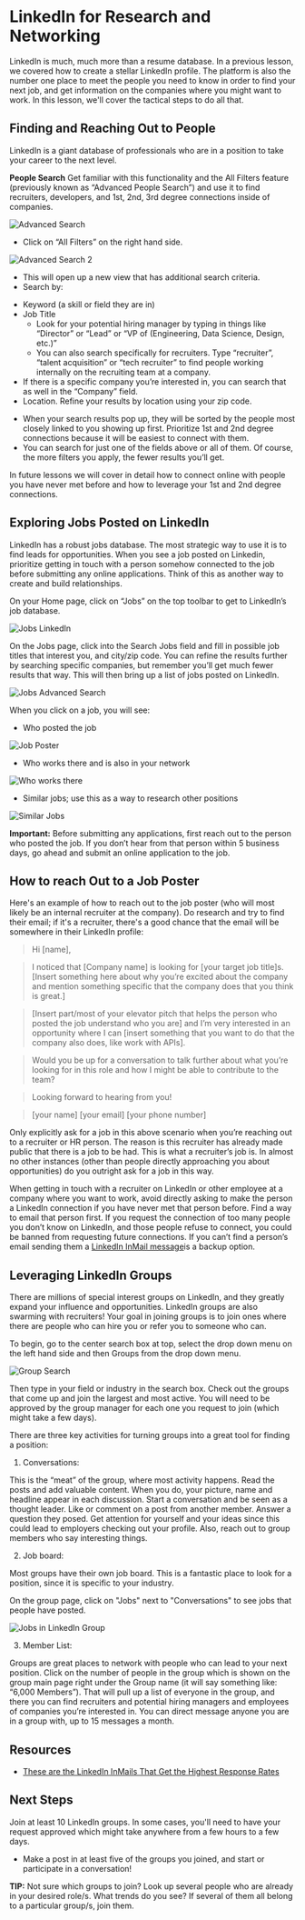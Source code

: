 # LinkedIn for Research and Networking 

LinkedIn is much, much more than a resume database. In a previous lesson, we covered how to create a stellar LinkedIn profile. The platform is also the number one place to meet the people you need to know in order to find your next job, and get information on the companies where you might want to work. In this lesson, we'll cover the tactical steps to do all that.

## Finding and Reaching Out to People

LinkedIn is a giant database of professionals who are in a position to take your career to the next level. 

**People Search** Get familiar with this functionality and the All Filters feature (previously known as “Advanced People Search”) and use it to find recruiters, developers, and 1st, 2nd, 3rd degree connections inside of companies.
 
![Advanced Search](https://user-images.githubusercontent.com/19150952/48095903-e0ca9a00-e1e3-11e8-851c-b9810fcdcfea.png)

- Click on “All Filters” on the right hand side.

![Advanced Search 2](https://user-images.githubusercontent.com/19150952/48096250-b6c5a780-e1e4-11e8-9c0a-ecaaf4afbdd6.png)

- This will open up a new view that has additional search criteria.
- Search by:
 * Keyword (a skill or field they are in)
 * Job Title
    - Look for your potential hiring manager by typing in things like “Director” or “Lead” or “VP of (Engineering, Data Science, Design, etc.)”
    - You can also search specifically for recruiters. Type “recruiter”, “talent acquisition” or “tech recruiter” to find people working internally on the recruiting team at a company.
 * If there is a specific company you’re interested in, you can search that as well in the “Company” field.
 * Location. Refine your results by location using your zip code.
- When your search results pop up, they will be sorted by the people most closely linked to you showing up first. Prioritize 1st and 2nd degree connections because it will be easiest to connect with them. 
- You can search for just one of the fields above or all of them. Of course, the more filters you apply, the fewer results you’ll get.

In future lessons we will cover in detail how to connect online with people you have never met before and how to leverage your 1st and 2nd degree connections.

## Exploring Jobs Posted on LinkedIn 

LinkedIn has a robust jobs database. The most strategic way to use it is to find leads for opportunities. When you see a job posted on Linkedin, prioritize getting in touch with a person somehow connected to the job before submitting any online applications. Think of this as another way to create and build relationships.

On your Home page, click on “Jobs” on the top toolbar to get to LinkedIn’s job database.

![Jobs LinkedIn](https://user-images.githubusercontent.com/19150952/48096449-28055a80-e1e5-11e8-8d83-724fed833a10.png)

On the Jobs page, click into the Search Jobs field and fill in possible job titles that interest you, and city/zip code. You can refine the results further by searching specific companies, but remember you’ll get much fewer results that way. This will then bring up a list of jobs posted on LinkedIn. 

![Jobs Advanced Search](https://user-images.githubusercontent.com/19150952/48096501-4ec39100-e1e5-11e8-9535-0bba3c19a5ce.png)

When you click on a job, you will see:

- Who posted the job

![Job Poster](https://user-images.githubusercontent.com/19150952/48096595-934f2c80-e1e5-11e8-9f24-2c37b77bdcda.png)

- Who works there and is also in your network 

![Who works there](https://user-images.githubusercontent.com/19150952/48096613-a06c1b80-e1e5-11e8-9760-e066dfbf18ec.png)

- Similar jobs; use this as a way to research other positions

![Similar Jobs](https://user-images.githubusercontent.com/19150952/48096627-a9f58380-e1e5-11e8-8b60-402132345ef4.png)

**Important:** Before submitting any applications, first reach out to the person who posted the job. If you don’t hear from that person within 5 business days, go ahead and submit an online application to the job.

## How to reach Out to a Job Poster

Here's an example of how to reach out to the job poster (who will most likely be an internal recruiter at the company). Do research and try to find their email; if it's a recruiter, there's a good chance that the email will be somewhere in their LinkedIn profile:

>Hi [name], 

>I noticed that [Company  name] is looking for [your target job title]s. [Insert something here about why you’re excited about the company and mention something specific that the company does that you think is great.]

>[Insert part/most of your elevator pitch that helps the person who posted the job understand who you are] and I’m very interested in an opportunity where I can [insert something that you want to do that the company also does, like work with APIs]. 

>Would you be up for a conversation to talk further about what you’re looking for in this role and how I might be able to contribute to the team?

>Looking forward to hearing from you!

>[your name]
>[your email]
>[your phone number]

Only explicitly ask for a job in this above scenario when you’re reaching out to a recruiter or HR person. The reason is this recruiter has already made public that there is a job to be had. This is what a recruiter’s job is. In almost no other instances (other than people directly approaching you about opportunities) do you outright ask for a job in this way.

When getting in touch with a recruiter on LinkedIn or other employee at a company where you want to work, avoid directly asking to make the person a LinkedIn connection if you have never met that person before. Find a way to email that person first. If you request the connection of too many people you don’t know on LinkedIn, and those people refuse to connect, you could be banned from requesting future connections. If you can’t find a person’s email sending them a [LinkedIn InMail message](https://www.fastcompany.com/40440528/these-are-the-linkedin-inmails-that-get-the-highest-response-rates?_lrsc=e500ab9a-1116-4608-ab32-c271172ad432&utm_source=social&utm_medium=leap&utm_campaign=linkedin&src=li-leap)is a backup option.

## Leveraging LinkedIn Groups

There are millions of special interest groups on LinkedIn, and they greatly expand your influence and opportunities. LinkedIn groups are also swarming with recruiters! Your goal in joining groups is to join ones where there are people who can hire you or refer you to someone who can.

To begin, go to the center search box at top, select the drop down menu on the left hand side and then Groups from the drop down menu.

![Group Search](https://s3.amazonaws.com/learn-verified/GroupsSearch.png)

Then type in your field or industry in the search box. Check out the groups that come up and join the largest and most active. You will need to be approved by the group manager for each one you request to join (which might take a few days).

There are three key activities for turning groups into a great tool for finding a position:


1) Conversations: 

This is the “meat” of the group, where most activity happens. Read the posts and add valuable content. When you do, your picture, name and headline appear in each discussion. Start a conversation and be seen as a thought leader. Like or comment on a post from another member. Answer a question they posed. Get attention for yourself and your ideas since this could lead to employers checking out your profile. Also, reach out to group members who say interesting things.

2) Job board: 

Most groups have their own job board. This is a fantastic place to look for a position, since it is specific to your industry.

On the group page, click on "Jobs" next to "Conversations" to see jobs that people have posted.


![Jobs in LinkedIn Group](https://s3.amazonaws.com/learn-verified/JobsGroupsLinkedIn.png)

3) Member List:

Groups are great places to network with people who can lead to your next position. Click on the number of people in the group which is shown on the group main page right under the Group name (it will say something like: “6,000 Members”). That will pull up a list of everyone in the group, and there you can find recruiters and potential hiring managers and employees of companies you’re interested in. You can direct message anyone you are in a group with, up to 15 messages a month.

## Resources

- [These are the LinkedIn InMails That Get the Highest Response Rates](https://www.fastcompany.com/40440528/these-are-the-linkedin-inmails-that-get-the-highest-response-rates)

## Next Steps

Join at least 10 LinkedIn groups. In some cases, you'll need to have your request approved which might take anywhere from a few hours to a few days.
- Make a post in at least five of the groups you joined, and start or participate in a conversation!

**TIP:** Not sure which groups to join? Look up several people who are already in your desired role/s. What trends do you see? If several of them all belong to a particular group/s, join them.
